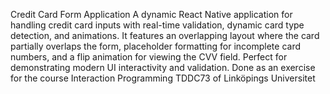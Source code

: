 Credit Card Form Application
A dynamic React Native application for handling credit card inputs with real-time validation, dynamic card type detection, and animations. It features an overlapping layout where the card partially overlaps the form, placeholder formatting for incomplete card numbers, and a flip animation for viewing the CVV field. Perfect for demonstrating modern UI interactivity and validation.
Done as an exercise for the course Interaction Programming TDDC73 of Linköpings Universitet 
